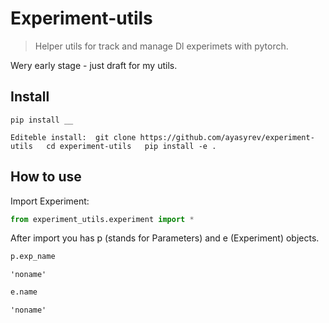 # Experiment-utils
> Helper utils for track and manage Dl experimets with pytorch.


Wery early stage - just draft for my utils.

## Install

`pip install __`

`Editeble install: 
git clone https://github.com/ayasyrev/experiment-utils  
cd experiment-utils  
pip install -e .  `

## How to use

Import Experiment:

```python
from experiment_utils.experiment import *
```

After import you has p (stands for Parameters) and e (Experiment) objects.

```python
p.exp_name
```




    'noname'



```python
e.name
```




    'noname'


